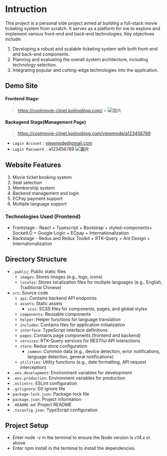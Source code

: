 # Intruction

This project is a personal side project aimed at building a full-stack movie ticketing system from scratch. It serves as a platform for me to explore and implement various front-end and back-end technologies. Key objectives include:

1. Developing a robust and scalable ticketing system with both front-end and back-end components.
2. Planning and evaluating the overall system architecture, including technology selection.
3. Integrating popular and cutting-edge technologies into the application.

## Demo Site

#### Frontend Stage:

> https://coolmovie-clinet.koijinoblog.com/ > ![圖片](https://github.com/user-attachments/assets/e7e1d209-4fac-4e8b-bed7-80a3f8fdcb7c)

#### Backagend Stage(Management Page)

> https://coolmovie-clinet.koijinoblog.com/viewmode/a123456789

- `Login Account` : viewmode@gmail.com
- `Login Password `: a123456789
  ![圖片](https://github.com/user-attachments/assets/205f462d-727f-4f74-80c4-27fbd931e4bc)

## Website Features

1. Movie ticket booking system
2. Seat selection
3. Membership system
4. Backend management and login
5. ECPay payment support
6. Multiple language support

### Technologies Used (Frontend)

- Frontstage - React + Typescript + Bootstrap + styled-components+ SocketI.O + Google Login + ECpay + Internationalization
- Backstage - Redux and Redux Toolkit + RTK-Query + Ant Design + Internationalization

## Directory Structure

- `.public`: Public static files
  - `images`: Stores images (e.g., logo, icons)
  - `locales`: Stores localization files for multiple languages (e.g., English, Traditional Chinese)
- `src`: Source code
  - `api`: Contains backend API endpoints
  - `assets`: Static assets
    - `scss`: SCSS files for components, pages, and global styles
  - `components`: Reusable components
  - `helper`: Helper functions for language translation
  - `includes`: Contains files for application initialization
  - `interface`: TypeScript interface definitions
  - `pages`: Contains page components (frontend and backend)
  - `services`: RTK-Query services for RESTful API interactions
  - `store`: Redux store configuration
    - `common`: Common data (e.g., device detection, error notifications, language detection, general notifications)
  - `utilities`: Utility functions (e.g., date formatting, API request interception)
- `.env.development`: Environment variables for development
- `.env.production`: Environment variables for production
- `.eslintrc`: ESLint configuration
- `.gitignore`: Git ignore file
- `package-lock.json`: Package-lock file
- `package.json`: Project information
- `.README.md`: Project README
- `.tsconfig.json`: TypeScript configuration

## Project Setup

- Enter node -v in the terminal to ensure the Node version is v14.x or above.
- Enter npm install in the terminal to install the dependencies.
